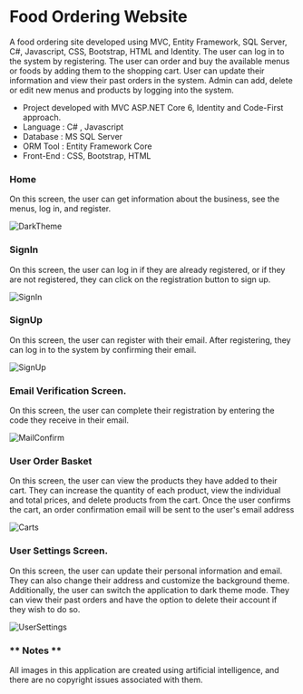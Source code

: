 # Food Ordering Website

A food ordering site developed using MVC, Entity Framework, SQL Server, C#, Javascript, CSS, Bootstrap, HTML and Identity. The user can log in to the system by registering. The user can order and buy the available menus or foods by adding them to the shopping cart. User can update their information and view their past orders in the system. Admin can add, delete or edit new menus and products by logging into the system.  

- Project developed with MVC ASP.NET Core 6, Identity and Code-First approach.
- Language : C# , Javascript
- Database : MS SQL Server
- ORM Tool : Entity Framework Core
- Front-End : CSS, Bootstrap, HTML  

### Home
On this screen, the user can get information about the business, see the menus, log in, and register.

![DarkTheme](https://github.com/BurakFatihKilicaslan/Proje.ReMake/assets/119092511/c96f696a-853b-44f3-9c57-df72f4161594)

### SignIn
On this screen, the user can log in if they are already registered, or if they are not registered, they can click on the registration button to sign up.

![SignIn](https://github.com/BurakFatihKilicaslan/Proje.ReMake/assets/119092511/84d1b677-ff44-4d84-9487-5070a2512170)

### SignUp
On this screen, the user can register with their email. After registering, they can log in to the system by confirming their email.  

![SignUp](https://github.com/BurakFatihKilicaslan/Proje.ReMake/assets/119092511/f9501f27-6c2d-441b-8155-5775fc52c4af)

### Email Verification Screen.
On this screen, the user can complete their registration by entering the code they receive in their email. 

![MailConfirm](https://github.com/BurakFatihKilicaslan/Proje.ReMake/assets/119092511/bf7f29ba-b869-4d4c-904e-7cf3f2b9d929)


### User Order Basket
On this screen, the user can view the products they have added to their cart. They can increase the quantity of each product, view the individual and total prices, and delete products from the cart. Once the user confirms the cart, an order confirmation email will be sent to the user's email address

![Carts](https://github.com/BurakFatihKilicaslan/Proje.ReMake/assets/119092511/c1d2a449-2dfc-4419-9609-bb66863e7093)

### User Settings Screen.
On this screen, the user can update their personal information and email. They can also change their address and customize the background theme. Additionally, the user can switch the application to dark theme mode. They can view their past orders and have the option to delete their account if they wish to do so. 

![UserSettings](https://github.com/BurakFatihKilicaslan/Proje.ReMake/assets/119092511/683049c2-8086-448b-84b2-13c43127fda9)


<h3>** Notes **</h3>
All images in this application are created using artificial intelligence, and there are no copyright issues associated with them.

